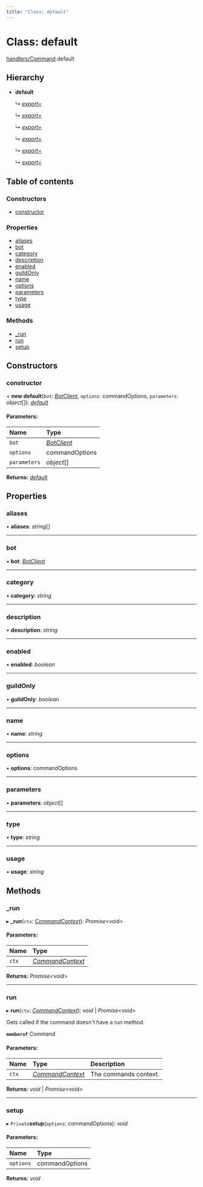 ```yaml
---
title: "Class: default"
---
```


# Class: default

[handlers/Command](../modules/handlers_command.md).default

## Hierarchy

* **default**

  ↳ [*export=*](commands_developer_evalcommand.export_.md)

  ↳ [*export=*](commands_developer_testcommand.export_.md)

  ↳ [*export=*](commands_moderator_clearwarncommand.export_.md)

  ↳ [*export=*](commands_moderator_deletewarncommand.export_.md)

  ↳ [*export=*](commands_moderator_updatewarncommand.export_.md)

  ↳ [*export=*](commands_moderator_warncommand.export_.md)

## Table of contents

### Constructors

- [constructor](handlers_command.default.md#constructor)

### Properties

- [aliases](handlers_command.default.md#aliases)
- [bot](handlers_command.default.md#bot)
- [category](handlers_command.default.md#category)
- [description](handlers_command.default.md#description)
- [enabled](handlers_command.default.md#enabled)
- [guildOnly](handlers_command.default.md#guildonly)
- [name](handlers_command.default.md#name)
- [options](handlers_command.default.md#options)
- [parameters](handlers_command.default.md#parameters)
- [type](handlers_command.default.md#type)
- [usage](handlers_command.default.md#usage)

### Methods

- [\_run](handlers_command.default.md#_run)
- [run](handlers_command.default.md#run)
- [setup](handlers_command.default.md#setup)

## Constructors

### constructor

\+ **new default**(`bot`: [*BotClient*](client_botclient.botclient.md), `options`: commandOptions, `parameters`: *object*[]): [*default*](handlers_command.default.md)

#### Parameters:

Name | Type |
:------ | :------ |
`bot` | [*BotClient*](client_botclient.botclient.md) |
`options` | commandOptions |
`parameters` | *object*[] |

**Returns:** [*default*](handlers_command.default.md)

## Properties

### aliases

• **aliases**: *string*[]

___

### bot

• **bot**: [*BotClient*](client_botclient.botclient.md)

___

### category

• **category**: *string*

___

### description

• **description**: *string*

___

### enabled

• **enabled**: *boolean*

___

### guildOnly

• **guildOnly**: *boolean*

___

### name

• **name**: *string*

___

### options

• **options**: commandOptions

___

### parameters

• **parameters**: *object*[]

___

### type

• **type**: *string*

___

### usage

• **usage**: *string*

## Methods

### \_run

▸ **_run**(`ctx`: [*CommandContext*](command_commandcontext.commandcontext.md)): *Promise*<void\>

#### Parameters:

Name | Type |
:------ | :------ |
`ctx` | [*CommandContext*](command_commandcontext.commandcontext.md) |

**Returns:** *Promise*<void\>

___

### run

▸ **run**(`ctx`: [*CommandContext*](command_commandcontext.commandcontext.md)): *void* \| *Promise*<void\>

Gets called if the command doesn't have a run method.

**`memberof`** Command

#### Parameters:

Name | Type | Description |
:------ | :------ | :------ |
`ctx` | [*CommandContext*](command_commandcontext.commandcontext.md) | The commands context.   |

**Returns:** *void* \| *Promise*<void\>

___

### setup

▸ `Private`**setup**(`options`: commandOptions): *void*

#### Parameters:

Name | Type |
:------ | :------ |
`options` | commandOptions |

**Returns:** *void*
